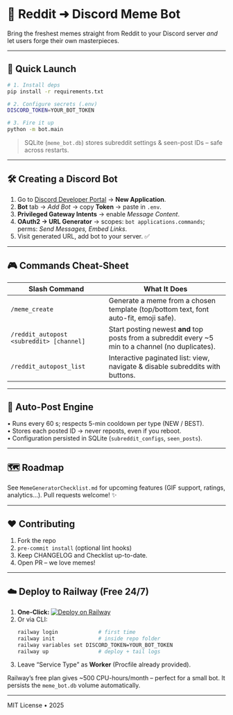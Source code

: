 # 🎉 Reddit ➜ Discord Meme Bot

Bring the freshest memes straight from Reddit to your Discord server *and* let users forge their own masterpieces.

---

## 🚀 Quick Launch
```bash
# 1. Install deps
pip install -r requirements.txt

# 2. Configure secrets (.env)
DISCORD_TOKEN=YOUR_BOT_TOKEN

# 3. Fire it up
python -m bot.main
```

> SQLite (`meme_bot.db`) stores subreddit settings & seen-post IDs – safe across restarts.

---

## 🛠️ Creating a Discord Bot
1. Go to [Discord Developer Portal](https://discord.com/developers/applications) → **New Application**.
2. **Bot** tab → *Add Bot* → copy **Token** → paste in `.env`.
3. **Privileged Gateway Intents** → enable *Message Content*.
4. **OAuth2 → URL Generator** → scopes: `bot applications.commands`; perms: *Send Messages, Embed Links*.
5. Visit generated URL, add bot to your server. ✅

---

## 🎮 Commands Cheat-Sheet
| Slash Command | What It Does |
|---------------|-------------|
| `/meme_create` | Generate a meme from a chosen template (top/bottom text, font auto-fit, emoji safe). |
| `/reddit_autopost <subreddit> [channel]` | Start posting newest **and** top posts from a subreddit every ~5 min to a channel (no duplicates). |
| `/reddit_autopost_list` | Interactive paginated list: view, navigate & disable subreddits with buttons. |

---

## 🤖 Auto-Post Engine
• Runs every 60 s; respects 5-min cooldown per type (NEW / BEST).  
• Stores each posted ID → never reposts, even if you reboot.  
• Configuration persisted in SQLite (`subreddit_configs`, `seen_posts`).

---

## 🗺️ Roadmap
See `MemeGeneratorChecklist.md` for upcoming features (GIF support, ratings, analytics…). Pull requests welcome! ✨

---

## ❤️ Contributing
1. Fork the repo  
2. `pre-commit install` (optional lint hooks)  
3. Keep CHANGELOG and Checklist up-to-date.  
4. Open PR – we love memes!

---

## ☁️ Deploy to Railway (Free 24/7)

1. **One-Click:** [![Deploy on Railway](https://railway.app/button.svg)](https://railway.app/new/template?repositoryUrl=https://github.com/your/repo)
2. Or via CLI:
   ```bash
   railway login             # first time
   railway init              # inside repo folder
   railway variables set DISCORD_TOKEN=YOUR_BOT_TOKEN
   railway up                # deploy + tail logs
   ```
3. Leave “Service Type” as **Worker** (Procfile already provided).

Railway’s free plan gives ~500 CPU-hours/month – perfect for a small bot. It persists the `meme_bot.db` volume automatically.

---

MIT License • 2025
